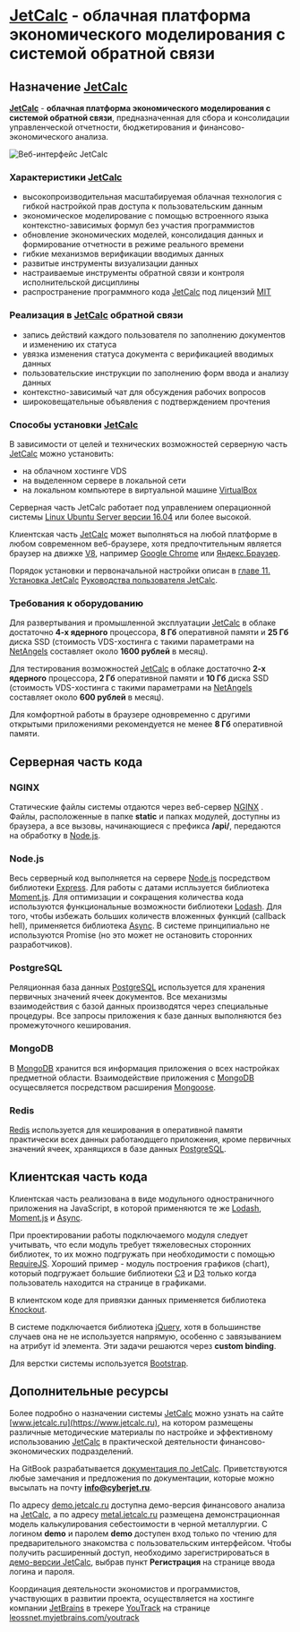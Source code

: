 # [JetCalc](https://www.jetcalc.ru) - облачная платформа экономического моделирования с системой обратной связи

## **Назначение [JetCalc](https://www.jetcalc.ru)**

**[JetCalc](https://www.jetcalc.ru)** - **облачная платформа экономического моделирования с системой обратной связи**, предназначенная для сбора и консолидации управленческой отчетности, бюджетирования и финансово-экономического анализа.

![Веб-интерфейс JetCalc](https://github.com/leossnet/jetcalc/raw/master/image/jetcalc_main.jpg)

### Характеристики [JetCalc](https://www.jetcalc.ru)

- высокопроизводительная масштабируемая облачная технология с гибкой настройкой прав доступа к пользовательским данным
- экономическое моделирование с помощью встроенного языка контекстно-зависимых формул без участия программистов
- обновление экономических моделей, консолидация данных и формирование отчетности в режиме реального времени
- гибкие механизмов верификации вводимых данных
- развитые инструменты визуализации данных
- настраиваемые инструменты обратной связи и контроля исполнительской дисциплины
- распространение программного кода [JetCalc](https://www.jetcalc.ru) под лицензий [MIT](https://ru.wikipedia.org/wiki/Лицензия_MIT)

### Реализация в [JetCalc](https://www.jetcalc.ru) обратной связи

- запись действий каждого пользователя по заполнению документов и изменению их статуса
- увязка изменения статуса документа с верификацией вводимых данных
- пользовательские инструкции по заполнению форм ввода и анализу данных
- контекстно-зависимый чат для обсуждения рабочих вопросов
- широковещательные объявления с подтверждением прочтения

### **Способы установки [JetCalc](https://www.jetcalc.ru)**
В зависимости от целей и технических возможностей серверную часть [JetCalc](https://www.jetcalc.ru) можно установить:

- на облачном хостинге VDS
- на выделенном сервере в локальной сети
- на локальном компьютере в виртуальной машине [VirtualBox](https://www.virtualbox.org/)

Серверная часть JetCalc работает под управлением операционной системы [Linux Ubuntu Server версии 16.04](http://releases.ubuntu.com/16.04/) или более высокой.

Клиентская часть [JetCalc](https://www.jetcalc.ru) может выполняться на любой платформе в любом современном веб-браузере, хотя предпочтительным является браузер на движке [V8](https://ru.wikipedia.org/wiki/V8_(движок_JavaScript)), например [Google Chrome](https://www.google.com/chrome/) или [Яндекс.Браузер](https://browser.yandex.ru/).

Порядок установки и первоначальной настройки описан в [главе 11. Установка JetCalc](https://leossnet.gitbook.io/jetcalc/ustanovka-sisteme-na-oblachnom-hostinge) [Руководства пользователя JetCalc](https://leossnet.gitbook.io/jetcalc/).

### **Требования к оборудованию**

Для развертывания и промышленной эксплуатации [JetCalc](https://www.jetcalc.ru) в облаке достаточно **4-х ядерного** процессора, **8 Гб** оперативной памяти и **25 Гб** диска SSD (стоимость VDS-хостинга с такими параметрами на [NetAngels](https://www.netangels.ru/) составляет около **1600 рублей** в месяц).

Для тестирования возможностей [JetCalc](https://www.jetcalc.ru) в облаке достаточно **2-х ядерного** процессора, **2 Гб** оперативной памяти и **10 Гб** диска SSD (стоимость VDS-хостинга с такими параметрами на [NetAngels](https://www.netangels.ru/) составляет около **600 рублей** в месяц). 

Для комфортной работы в браузере одновременно с другими открытыми приложениями рекомендуется не менее **8 Гб** оперативной памяти.

## **Серверная часть кода**

### NGINX

Статические файлы системы отдаются через веб-сервер [NGINX](https://nginx.ru/) . Файлы, расположенные в папке **static** и папках модулей, доступны из браузера, а все вызовы, начинающиеся с префикса **/api/**, передаются на обработку в [Node.js](https://nodejs.org/en/).

### Node.js 

Весь серверный код выполняется на сервере [Node.js](https://nodejs.org/en/) посредством библиотеки [Express](http://expressjs.com/). Для работы с датами испльзуется библиотека [Moment.js](https://momentjs.com/). Для оптимизации и сокращения количества кода используются функциональные возможности библиотеки [Lodash](https://lodash.com/). Для того, чтобы избежать больших количеств вложенных функций (callback hell), применяется библиотека [Async](https://github.com/caolan/async). В системе принципиально не используются Promise (но это может не остановить сторонних разработчиков).

### PostgreSQL

Реляционная база данных [PostgreSQL](https://www.postgresql.org/) используется для хранения первичных значений ячеек документов. Все механизмы взаимодействия с базой данных производятся через специальные процедуры. Все запросы приложения к базе данных выполняются без промежуточного кеширования. 

### MongoDB

В [MongoDB](https://www.mongodb.com/) хранится вся информация приложения о всех настройках предметной области. Взаимодействие приложения c [MongoDB](https://www.mongodb.com/) осущесвляется посредством расширения [Mongoose](http://mongoosejs.com/).

### Redis

[Redis](https://redis.io/) используется для кеширования в оперативной памяти практически всех данных работаюдщего приложения, кроме первичных значений ячеек, хранящихся в базе данных [PostgreSQL](https://www.postgresql.org/).

## **Клиентская часть кода**

Клиентская часть реализована в виде модульного одностраничного приложения на JavaScript, в которой применяются те же [Lodash](https://lodash.com/), [Moment.js](https://momentjs.com/) и [Async](https://github.com/caolan/async). 

При проектировании работы подключаемого модуля следует учитывать, что если модуль требует тяжеловесных сторонних библиотек, то их можно подгружать при необходимости с помощью [RequireJS](http://requirejs.org/). Хороший пример - модуль построения графиков (chart), который подгружает большие библиотеки [C3](https://c3js.org/) и [D3](https://d3js.org/) только когда пользователь находится на странице в графиками.

В клиентском коде для привязки данных применяется библиотека [Knockout](http://knockoutjs.com/).

В системе подключается библиотека [jQuery](https://jquery.com/), хотя в большинстве случаев она не не используется напрямую, особенно с завязыванием на атрибут id элемента. Эти задачи решаются  через **custom binding**.

Для верстки системы используется [Bootstrap](https://getbootstrap.com/).

## **Дополнительные ресурсы**

Более подробно о назначении системы [JetCalc](https://www.jetcalc.ru) можно узнать на сайте [www.jetcalc.ru](https://www.jetcalc.ru), на котором размещены различные методические материалы по настройке и эффективному использованию [JetCalc](https://www.jetcalc.ru) в практической деятельности финансово-экономических подразделений. 

На GitBook разрабатывается [документация по JetCalc](https://leossnet.gitbook.io/jetcalc/). Приветствуются любые замечания и предложения по документации, которые можно высылать на почту **info@cyberjet.ru**. 

По адресу [demo.jetcalc.ru](https://demo.jetcalc.ru) доступна демо-версия финансового анализа на [JetCalc](https://www.jetcalc.ru), а по адресу [metal.jetcalc.ru](https://metal.jetcalc.ru/) размещена демонстрационная модель калькулирования себестоимости в черной металлургии. С логином  **demo** и паролем **demo** доступен вход только по чтению для предварительного знакомства с пользовательским интерфейсом. Чтобы получить расширенный доступ, необходимо зарегистрироваться в [демо-версии JetCalc](https://demo.jetcalc.ru), выбрав пункт **Регистрация** на странице ввода логина и пароля.

Координация деятельности экономистов и программистов, участвующих в развитии проекта, осуществляется на хостинге компании [JetBrains](https://www.jetbrains.com/) в трекере [YouTrack](https://www.jetbrains.com/youtrack/) на странице [leossnet.myjetbrains.com/youtrack](https://leossnet.myjetbrains.com/youtrack/issues)
